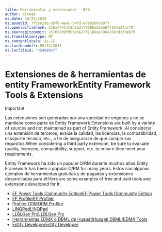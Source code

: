 ```yaml
---
title: Herramientas y extensiones - EF6
author: divega
ms.date: 10/23/2016
ms.assetid: 7f166290-d9f0-4eec-b4fd-e7a83068d977
ms.openlocfilehash: 2b0a74417c9b5a21790865bbeb8f4194a2fb770f
ms.sourcegitcommit: 2b787009fd5be5627f1189ee396e708cd130e07b
ms.translationtype: MT
ms.contentlocale: es-ES
ms.lasthandoff: 09/13/2018
ms.locfileid: "45488847"
---
```

# <a name="entity-framework-tools--extensions"></a><span data-ttu-id="4a6d3-102">Extensiones de & herramientas de entity Framework</span><span class="sxs-lookup"><span data-stu-id="4a6d3-102">Entity Framework Tools & Extensions</span></span>
> [!IMPORTANT]  
> <span data-ttu-id="4a6d3-103">Las extensiones son generadas por una variedad de orígenes y no se mantiene como parte de Entity Framework.</span><span class="sxs-lookup"><span data-stu-id="4a6d3-103">Extensions are built by a variety of sources and not maintained as part of Entity Framework.</span></span> <span data-ttu-id="4a6d3-104">Al considerar una extensión de terceros, evalúe la calidad, las licencias, la compatibilidad, el soporte técnico, etc., a fin de asegurarse de que cumple sus requisitos.</span><span class="sxs-lookup"><span data-stu-id="4a6d3-104">When considering a third party extension, be sure to evaluate quality, licensing, compatibility, support, etc. to ensure they meet your requirements.</span></span>

<span data-ttu-id="4a6d3-105">Entity Framework ha sido un popular O/RM durante muchos años.</span><span class="sxs-lookup"><span data-stu-id="4a6d3-105">Entity Framework has been a popular O/RM for many years.</span></span> <span data-ttu-id="4a6d3-106">Estos son algunos ejemplos de herramientas gratuitas y de pagadas y extensiones desarrolladas para él:</span><span class="sxs-lookup"><span data-stu-id="4a6d3-106">Here are some examples of free and paid tools and extensions developed for it:</span></span>    

- [<span data-ttu-id="4a6d3-107">EF Power Tools Community Edition</span><span class="sxs-lookup"><span data-stu-id="4a6d3-107">EF Power Tools Community Edition</span></span>](https://marketplace.visualstudio.com/items?itemName=ErikEJ.EntityFramework6PowerToolsCommunityEdition)
- [<span data-ttu-id="4a6d3-108">EF Profiler</span><span class="sxs-lookup"><span data-stu-id="4a6d3-108">EF Profiler</span></span>](https://efprof.com)  
- [<span data-ttu-id="4a6d3-109">Profiler ORM</span><span class="sxs-lookup"><span data-stu-id="4a6d3-109">ORM Profiler</span></span>](https://www.ormprofiler.com)  
- [<span data-ttu-id="4a6d3-110">LINQPad</span><span class="sxs-lookup"><span data-stu-id="4a6d3-110">LINQPad</span></span>](https://www.linqpad.net)  
- [<span data-ttu-id="4a6d3-111">LLBLGen Pro</span><span class="sxs-lookup"><span data-stu-id="4a6d3-111">LLBLGen Pro</span></span>](https://www.llblgen.com)  
- [<span data-ttu-id="4a6d3-112">Herramientas EDMX o DBML de Huagati</span><span class="sxs-lookup"><span data-stu-id="4a6d3-112">Huagati DBML/EDMX Tools</span></span>](https://www.huagati.com/dbmltools)  
- [<span data-ttu-id="4a6d3-113">Entity Developer</span><span class="sxs-lookup"><span data-stu-id="4a6d3-113">Entity Developer</span></span>](https://www.devart.com/entitydeveloper)  
